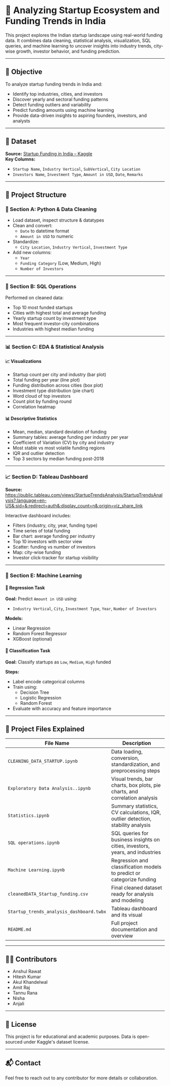 # 🚀 Analyzing Startup Ecosystem and Funding Trends in India

This project explores the Indian startup landscape using real-world funding data. It combines data cleaning, statistical analysis, visualization, SQL queries, and machine learning to uncover insights into industry trends, city-wise growth, investor behavior, and funding prediction.

---

## 📌 Objective

To analyze startup funding trends in India and:
- Identify top industries, cities, and investors
- Discover yearly and sectoral funding patterns
- Detect funding outliers and variability
- Predict funding amounts using machine learning
- Provide data-driven insights to aspiring founders, investors, and analysts

---

## 📂 Dataset

**Source:** [Startup Funding in India – Kaggle](https://www.kaggle.com/datasets/sudalairajkumar/indian-startup-funding)  
**Key Columns:**
- `Startup Name`, `Industry Vertical`, `SubVertical`, `City Location`
- `Investors Name`, `Investment Type`, `Amount in USD`, `Date`, `Remarks`

---

## 📌 Project Structure

### 🧹 Section A: Python & Data Cleaning
- Load dataset, inspect structure & datatypes
- Clean and convert:
  - `Date` to datetime format
  - `Amount in USD` to numeric
- Standardize:
  - `City Location`, `Industry Vertical`, `Investment Type`
- Add new columns:
  - `Year`
  - `Funding Category` (Low, Medium, High)
  - `Number of Investors`

---

### 🧮 Section B: SQL Operations
Performed on cleaned data:
- Top 10 most funded startups
- Cities with highest total and average funding
- Yearly startup count by investment type
- Most frequent investor-city combinations
- Industries with highest median funding

---

### 📊 Section C: EDA & Statistical Analysis

#### 📈 Visualizations
- Startup count per city and industry (bar plot)
- Total funding per year (line plot)
- Funding distribution across cities (box plot)
- Investment type distribution (pie chart)
- Word cloud of top investors
- Count plot by funding round
- Correlation heatmap

#### 📊 Descriptive Statistics
- Mean, median, standard deviation of funding
- Summary tables: average funding per industry per year
- Coefficient of Variation (CV) by city and industry
- Most stable vs most volatile funding regions
- IQR and outlier detection
- Top 3 sectors by median funding post-2018

---

### 📈 Section D: Tableau Dashboard
**Source:** https://public.tableau.com/views/StartupTrendsAnalysis/StartupTrendsAnalysis?:language=en-US&:sid=&:redirect=auth&:display_count=n&:origin=viz_share_link

Interactive dashboard includes:
- Filters (industry, city, year, funding type)
- Time series of total funding
- Bar chart: average funding per industry
- Top 10 investors with sector view
- Scatter: funding vs number of investors
- Map: city-wise funding
- Investor click-tracker for startup visibility

---

### 🤖 Section E: Machine Learning

#### 🔢 Regression Task
**Goal:** Predict `Amount in USD` using:
- `Industry Vertical`, `City`, `Investment Type`, `Year`, `Number of Investors`

**Models:**
- Linear Regression
- Random Forest Regressor
- XGBoost (optional)

#### 🧠 Classification Task
**Goal:** Classify startups as `Low`, `Medium`, `High` funded

**Steps:**
- Label encode categorical columns
- Train using:
  - Decision Tree
  - Logistic Regression
  - Random Forest
- Evaluate with accuracy and feature importance

---

## 📁 Project Files Explained

| File Name                         | Description                                                                 |
|----------------------------------|-----------------------------------------------------------------------------|
| `CLEANING_DATA_STARTUP.ipynb`    | Data loading, conversion, standardization, and preprocessing steps          |
| `Exploratory Data Analysis..ipynb` | Visual trends, bar charts, box plots, pie charts, and correlation analysis |
| `Statistics.ipynb`               | Summary statistics, CV calculations, IQR, outlier detection, stability analysis |
| `SQL operations.ipynb`           | SQL queries for business insights on cities, investors, years, and industries |
| `Machine Learning.ipynb`         | Regression and classification models to predict or categorize funding       |
| `cleanedDATA_Startup_funding.csv`| Final cleaned dataset ready for analysis and modeling                       |
| `Startup_trends_analysis_dashboard.twbx`| Tableau dashboard and its visual                       |
| `README.md`                      | Full project documentation and overview                                     |

---

## 👨‍💻 Contributors

- Anshul Rawat  
- Hitesh Kumar  
- Akul Khandelwal  
- Amit Raj  
- Tannu Rana  
- Nisha  
- Anjali  

---

## 📎 License

This project is for educational and academic purposes. Data is open-sourced under Kaggle's dataset license.

---

## 📬 Contact

Feel free to reach out to any contributor for more details or collaboration.

